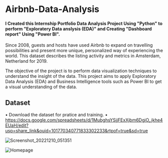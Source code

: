 # Airbnb-Data-Analysis
#### I Created this Internship Portfolio Data Analysis Project Using "Python" to perform "Exploratery Data anslysis (EDA)" and Creating "Dashboard report" Using "Power BI".

Since 2008, guests and hosts have used Airbnb to expand on travelling possibilities and present more unique, personalized way of experiencing the world. This dataset describes the listing activity and metrics in Amsterdam, Netherland for 2019.

The objective of the project is to perform data visualization techniques to understand the insight of the data. This project aims to apply Exploratory Data Analysis (EDA) and Business Intelligence tools such as Power BI to get a visual understanding of the data.

## Dataset
• Download the dataset for pratice and training.
• https://docs.google.com/spreadsheets/d/1MubghsYSjjFExXjbm6DgiO_jkhe4EUaH/edit?usp=share_link&ouid=101770340771833302233&rtpof=true&sd=true



![Screenshot_20221210_051351](https://user-images.githubusercontent.com/120455099/207517255-9b29cf7e-ed8c-4f9a-800d-0d0fa953bf7b.png)

![Homepage](https://user-images.githubusercontent.com/120455099/207515539-6df64ecf-3f6a-4733-9389-994969aae548.png) 
